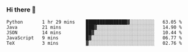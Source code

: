 ### Hi there 👋

<!--
**ericxiaseattle/ericxiaseattle** is a ✨ _special_ ✨ repository because its `README.md` (this file) appears on your GitHub profile.

Here are some ideas to get you started:

- 🔭 I’m currently working on ...
- 🌱 I’m currently learning ...
- 👯 I’m looking to collaborate on ...
- 🤔 I’m looking for help with ...
- 💬 Ask me about ...
- 📫 How to reach me: ...
- 😄 Pronouns: ...
- ⚡ Fun fact: ...
-->

<!--START_SECTION:waka-->
```text
Python       1 hr 29 mins    ███████████████▓░░░░░░░░░   63.05 % 
Java         21 mins         ███▓░░░░░░░░░░░░░░░░░░░░░   14.90 % 
JSON         14 mins         ██▓░░░░░░░░░░░░░░░░░░░░░░   10.44 % 
JavaScript   9 mins          █▓░░░░░░░░░░░░░░░░░░░░░░░   06.77 % 
TeX          3 mins          ▓░░░░░░░░░░░░░░░░░░░░░░░░   02.76 % 
```
<!--END_SECTION:waka-->
